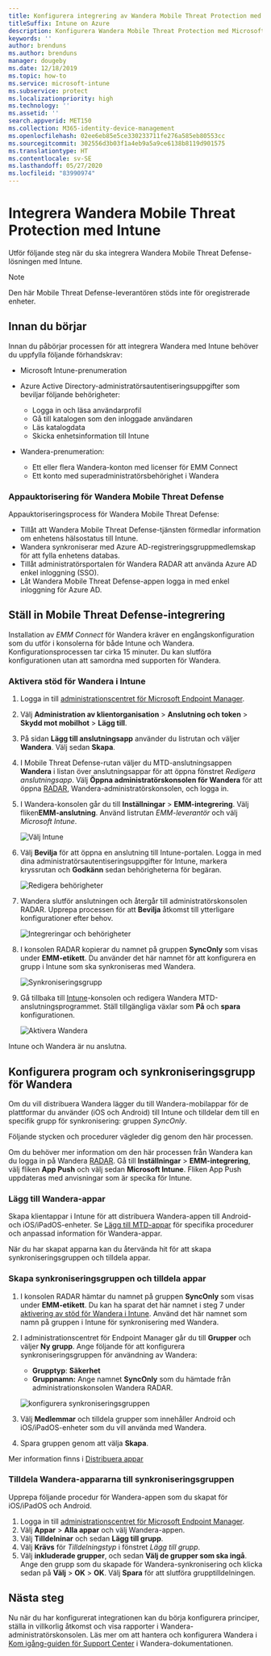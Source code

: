 ```yaml
---
title: Konfigurera integrering av Wandera Mobile Threat Protection med Intune
titleSuffix: Intune on Azure
description: Konfigurera Wandera Mobile Threat Protection med Microsoft Intune för att styra mobil enhetsåtkomst till företagets resurser.
keywords: ''
author: brenduns
ms.author: brenduns
manager: dougeby
ms.date: 12/18/2019
ms.topic: how-to
ms.service: microsoft-intune
ms.subservice: protect
ms.localizationpriority: high
ms.technology: ''
ms.assetid: ''
search.appverid: MET150
ms.collection: M365-identity-device-management
ms.openlocfilehash: 02ee6eb85e5ce330233711fe276a585eb80553cc
ms.sourcegitcommit: 302556d3b03f1a4eb9a5a9ce6138b8119d901575
ms.translationtype: HT
ms.contentlocale: sv-SE
ms.lasthandoff: 05/27/2020
ms.locfileid: "83990974"
---
```

# <a name="integrate-wandera-mobile-threat-protection-with-intune"></a>Integrera Wandera Mobile Threat Protection med Intune  

Utför följande steg när du ska integrera Wandera Mobile Threat Defense-lösningen med Intune.  

> [!NOTE]
> Den här Mobile Threat Defense-leverantören stöds inte för oregistrerade enheter.

## <a name="before-you-begin"></a>Innan du börjar  

Innan du påbörjar processen för att integrera Wandera med Intune behöver du uppfylla följande förhandskrav:
- Microsoft Intune-prenumeration  
- Azure Active Directory-administratörsautentiseringsuppgifter som beviljar följande behörigheter:  
  - Logga in och läsa användarprofil  
  - Gå till katalogen som den inloggade användaren  
  - Läs katalogdata  
  - Skicka enhetsinformation till Intune  

- Wandera-prenumeration:
  - Ett eller flera Wandera-konton med licenser för EMM Connect  
  - Ett konto med superadministratörsbehörighet i Wandera  
 
### <a name="wandera-mobile-threat-defense-app-authorization"></a>Appauktorisering för Wandera Mobile Threat Defense  

Appauktoriseringsprocess för Wandera Mobile Threat Defense:  
- Tillåt att Wandera Mobile Threat Defense-tjänsten förmedlar information om enhetens hälsostatus till Intune.  
- Wandera synkroniserar med Azure AD-registreringsgruppmedlemskap för att fylla enhetens databas.  
- Tillåt administratörsportalen för Wandera RADAR att använda Azure AD enkel inloggning (SSO).  
- Låt Wandera Mobile Threat Defense-appen logga in med enkel inloggning för Azure AD.  


## <a name="set-up-wandera-mobile-threat-defense-integration"></a>Ställ in Mobile Threat Defense-integrering  
Installation av *EMM Connect* för Wandera kräver en engångskonfiguration som du utför i konsolerna för både Intune och Wandera. Konfigurationsprocessen tar cirka 15 minuter. Du kan slutföra konfigurationen utan att samordna med supporten för Wandera.  

### <a name="enable-support-for-wandera-in-intune"></a>Aktivera stöd för Wandera i Intune

1. Logga in till [administrationscentret för Microsoft Endpoint Manager](https://go.microsoft.com/fwlink/?linkid=2109431).
2. Välj **Administration av klientorganisation** > **Anslutning och token** > **Skydd mot mobilhot** > **Lägg till**.
3. På sidan **Lägg till anslutningsapp** använder du listrutan och väljer **Wandera**. Välj sedan **Skapa**.  
4. I Mobile Threat Defense-rutan väljer du MTD-anslutningsappen **Wandera** i listan över anslutningsappar för att öppna fönstret *Redigera anslutningsapp*. Välj **Öppna administratörskonsolen för Wandera** för att öppna [RADAR](https://radar.wandera.com/login), Wandera-administratörskonsolen, och logga in. 
5. I Wandera-konsolen går du till **Inställningar** > **EMM-integrering**. Välj fliken**EMM-anslutning**. Använd listrutan *EMM-leverantör* och välj *Microsoft Intune*.

   ![Välj Intune](./media/wandera-mtd-connector-integration/set-up-intune-in-radar.png)

6. Välj **Bevilja** för att öppna en anslutning till Intune-portalen. Logga in med dina administratörsautentiseringsuppgifter för Intune, markera kryssrutan och **Godkänn** sedan behörigheterna för begäran.  

   ![Redigera behörigheter](./media/wandera-mtd-connector-integration/permissions.png) 

7. Wandera slutför anslutningen och återgår till administratörskonsolen RADAR. Upprepa processen för att **Bevilja** åtkomst till ytterligare konfigurationer efter behov.  

   ![Integreringar och behörigheter](./media/wandera-mtd-connector-integration/integrations-and-permissions.png) 

8. I konsolen RADAR kopierar du namnet på gruppen **SyncOnly** som visas under **EMM-etikett**. Du använder det här namnet för att konfigurera en grupp i Intune som ska synkroniseras med Wandera.

   ![Synkroniseringsgrupp](./media/wandera-mtd-connector-integration/sync-group-name.png) 

9. Gå tillbaka till [Intune](https://go.microsoft.com/fwlink/?linkid=2090973)-konsolen och redigera Wandera MTD-anslutningsprogrammet. Ställ tillgängliga växlar som **På** och **spara** konfigurationen.  

   ![Aktivera Wandera](./media/wandera-mtd-connector-integration/enable-wandera.png) 

Intune och Wandera är nu anslutna.  

## <a name="configure-the-wandera-applications-and-synchronization-group"></a>Konfigurera program och synkroniseringsgrupp för Wandera  
Om du vill distribuera Wandera lägger du till Wandera-mobilappar för de plattformar du använder (iOS och Android) till Intune och tilldelar dem till en specifik grupp för synkronisering: gruppen *SyncOnly*. 

Följande stycken och procedurer vägleder dig genom den här processen.

Om du behöver mer information om den här processen från Wandera kan du logga in på Wandera [RADAR](https://radar.wandera.com/login). Gå till **Inställningar** > **EMM-integrering**, välj fliken **App Push** och välj sedan **Microsoft Intune**. Fliken App Push uppdateras med anvisningar som är specika för Intune.  

### <a name="add-the-wandera-apps"></a>Lägg till Wandera-appar  
Skapa klientappar i Intune för att distribuera Wandera-appen till Android- och iOS/iPadOS-enheter. Se [Lägg till MTD-appar](mtd-apps-ios-app-configuration-policy-add-assign.md) för specifika procedurer och anpassad information för Wandera-appar.  

När du har skapat apparna kan du återvända hit för att skapa synkroniseringsgruppen och tilldela appar.

### <a name="create-the-synchronization-group-and-assign-the-apps"></a>Skapa synkroniseringsgruppen och tilldela appar

1. I konsolen RADAR hämtar du namnet på gruppen **SyncOnly** som visas under **EMM-etikett**. Du kan ha sparat det här namnet i steg 7 under [aktivering av stöd för Wandera i Intune](#enable-support-for-wandera-in-intune). Använd det här namnet som namn på gruppen i Intune för synkronisering med Wandera.  

2. I administrationscentret för Endpoint Manager går du till **Grupper** och väljer **Ny grupp**. Ange följande för att konfigurera synkroniseringsgruppen för användning av Wandera:
   - **Grupptyp**: **Säkerhet**
   - **Gruppnamn:** Ange namnet **SyncOnly** som du hämtade från administrationskonsolen Wandera RADAR.

   ![konfigurera synkroniseringsgruppen](./media/wandera-mtd-connector-integration/configure-sync-group.png)

3. Välj **Medlemmar** och tilldela grupper som innehåller Android och iOS/iPadOS-enheter som du vill använda med Wandera.

4. Spara gruppen genom att välja **Skapa**.

Mer information finns i [Distribuera appar](../apps/apps-deploy.md)

### <a name="assign-the-wandera-apps-to-the-synchronization-group"></a>Tilldela Wandera-appararna till synkroniseringsgruppen  
Upprepa följande procedur för Wandera-appen som du skapat för iOS/iPadOS och Android.

1. Logga in till [administrationscentret för Microsoft Endpoint Manager](https://go.microsoft.com/fwlink/?linkid=2109431).
2. Välj **Appar** > **Alla appar** och välj Wandera-appen.
3. Välj **Tilldelninar** och sedan **Lägg till grupp**.  
4. Välj **Krävs** för *Tilldelningstyp* i fönstret *Lägg till grupp*.
5. Välj **inkluderade grupper**, och sedan **Välj de grupper som ska ingå**. Ange den grupp som du skapade för Wandera-synkronisering och klicka sedan på **Välj** > **OK** > **OK**. Välj **Spara** för att slutföra grupptilldelningen. 

## <a name="next-steps"></a>Nästa steg  
Nu när du har konfigurerat integrationen kan du börja konfigurera principer, ställa in villkorlig åtkomst och visa rapporter i Wandera-administratörskonsolen. Läs mer om att hantera och konfigurera Wandera i [Kom igång-guiden för Support Center](https://radar.wandera.com/?return_to=https://wandera.force.com/Customer/s/getting-started) i Wandera-dokumentationen. 
